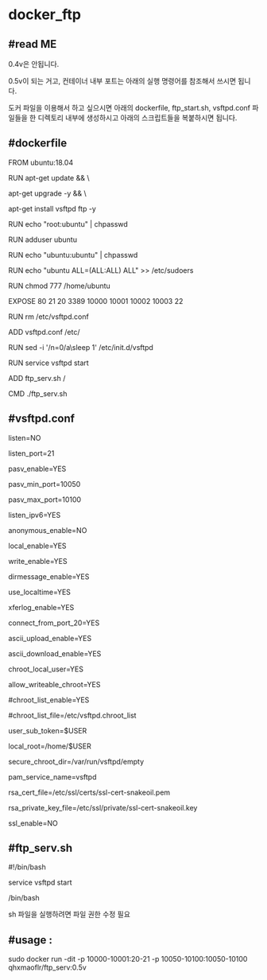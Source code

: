 # docker_ftp

#read ME
---------------------------

0.4v은 안됩니다. 

0.5v이 되는 거고, 컨테이너 내부 포트는 아래의 실행 명령어를 참조해서 쓰시면 됩니다. 

도커 파일을 이용해서 하고 싶으시면 아래의 dockerfile, ftp_start.sh, vsftpd.conf 파일들을  한 디렉토리 내부에 생성하시고 아래의 스크립트들을 복붙하시면 됩니다.

#dockerfile 
----------------------
FROM ubuntu:18.04

RUN apt-get update && \

apt-get upgrade -y && \

apt-get install vsftpd ftp -y

RUN echo "root:ubuntu" | chpasswd

RUN adduser ubuntu

RUN echo "ubuntu:ubuntu" | chpasswd

RUN echo "ubuntu ALL=(ALL:ALL) ALL" >> /etc/sudoers


RUN chmod 777 /home/ubuntu

EXPOSE 80 21 20 3389 10000 10001 10002 10003 22

RUN rm /etc/vsftpd.conf

ADD vsftpd.conf /etc/

RUN sed -i '/n=0/a\sleep 1'  /etc/init.d/vsftpd

RUN service vsftpd start

ADD ftp_serv.sh /

CMD ./ftp_serv.sh

#vsftpd.conf
----------------------------------------
listen=NO

listen_port=21

pasv_enable=YES

pasv_min_port=10050

pasv_max_port=10100

listen_ipv6=YES

anonymous_enable=NO

local_enable=YES

write_enable=YES

dirmessage_enable=YES

use_localtime=YES

xferlog_enable=YES

connect_from_port_20=YES

ascii_upload_enable=YES

ascii_download_enable=YES

chroot_local_user=YES

allow_writeable_chroot=YES

#chroot_list_enable=YES

#chroot_list_file=/etc/vsftpd.chroot_list

user_sub_token=$USER

local_root=/home/$USER

secure_chroot_dir=/var/run/vsftpd/empty

pam_service_name=vsftpd

rsa_cert_file=/etc/ssl/certs/ssl-cert-snakeoil.pem

rsa_private_key_file=/etc/ssl/private/ssl-cert-snakeoil.key

ssl_enable=NO
                        

#ftp_serv.sh
-------------------------
#!/bin/bash

service vsftpd start


/bin/bash

sh 파일을 실행하려면 파일 권한 수정 필요


#usage :
-------------------------------
 sudo docker run -dit -p 10000-10001:20-21 -p 10050-10100:10050-10100  qhxmaoflr/ftp_serv:0.5v


